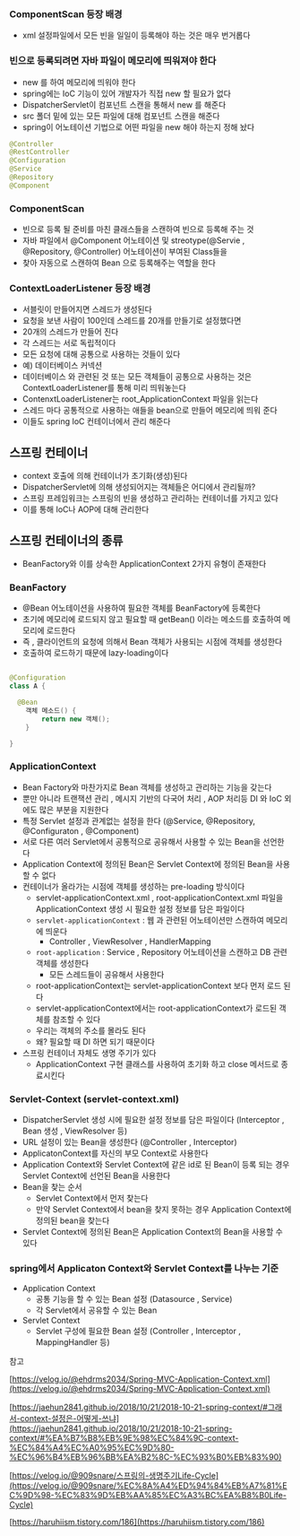 ### **ComponentScan 등장 배경**

- xml 설정파일에서 모든 빈을 일일이 등록해야 하는 것은 매우 번거롭다

### **빈으로 등록되려면 자바 파일이 메모리에 띄워져야 한다**

- new 를 하여 메모리에 띄워야 한다
- spring에는 IoC 기능이 있어 개발자가 직접 new 할 필요가 없다
- DispatcherServlet이 컴포넌트 스캔을 통해서 new 를 해준다
- src 폴더 밑에 있는 모든 파일에 대해 컴포넌트 스캔을 해준다
- spring이 어노테이션 기법으로 어떤 파일을 new 해야 하는지 정해 놨다

```java
@Controller
@RestController
@Configuration
@Service
@Repository
@Component
```

### **ComponentScan**

- 빈으로 등록 될 준비를 마친 클래스들을 스캔하여 빈으로 등록해 주는 것
- 자바 파일에서 @Component 어노테이션 및 streotype(@Servie , @Repository, @Controller) 어노테이션이 부여된 Class들을
- 찾아 자동으로 스캔하여 Bean 으로 등록해주는 역할을 한다

### **ContextLoaderListener 등장 배경**

- 서블릿이 만들어지면 스레드가 생성된다
- 요청을 보낸 사람이 100인데 스레드를 20개를 만들기로 설정했다면
- 20개의 스레드가 만들어 진다
- 각 스레드는 서로 독립적이다
- 모든 요청에 대해 공통으로 사용하는 것들이 있다
- 예) 데이터베이스 커넥션
- 데이터베이스 와 관련된 것 또는 모든 객체들이 공통으로 사용하는 것은 ContextLoaderListener를 통해 미리 띄워놓는다
- ContenxtLoaderListener는 root_ApplicationContext 파일을 읽는다
- 스레드 마다 공통적으로 사용하는 애들을 bean으로 만들어 메모리에 띄워 준다
- 이들도 spring IoC 컨테이너에서 관리 해준다

## **스프링 컨테이너**

- context 호출에 의해 컨테이너가 초기화(생성)된다
- DispatcherServlet에 의해 생성되어지는 객체들은 어디에서 관리될까?
- 스프링 프레임워크는 스프링의 빈을 생성하고 관리하는 컨테이너를 가지고 있다
- 이를 통해 IoC나 AOP에 대해 관리한다

## 스프링 컨테이너의 종류

- BeanFactory와 이를 상속한 ApplicationContext 2가지 유형이 존재한다

### BeanFactory

- @Bean 어노테이션을 사용하여 필요한 객체를 BeanFactory에 등록한다
- 초기에 메모리에 로드되지 않고 필요할 때 getBean() 이라는 메소드를 호출하여 메모리에 로드한다
- 즉 , 클라이언트의 요청에 의해서 Bean 객체가 사용되는 시점에 객체를 생성한다
- 호출하여 로드하기 때문에 lazy-loading이다

```java

@Configuration
class A {

  @Bean
	객체 메소드() {
		return new 객체();
	}

}
```

### ApplicationContext

- Bean Factory와 마찬가지로 Bean 객체를 생성하고 관리하는 기능을 갖는다
- 뿐만 아니라 트랜잭션 관리 , 메시지 기반의 다국어 처리 , AOP 처리등 DI 와 IoC 외에도 많은 부분을 지원한다
- 특정 Servlet 설정과 관계없는 설정을 한다 (@Service, @Repository, @Configuraton , @Component)
- 서로 다른 여러 Servlet에서 공통적으로 공유해서 사용할 수 있는 Bean을 선언한다
- Application Context에 정의된 Bean은 Servlet Context에 정의된 Bean을 사용할 수 없다
- 컨테이너가 올라가는 시점에 객체를 생성하는 pre-loading 방식이다
    - servlet-applicationContext.xml , root-applicationContext.xml 파일을 ApplicationContext 생성 시 필요한 설정 정보를 담은 파일이다
    - `servlet-applicationContext` : 웹 과 관련된 어노테이션만 스캔하여 메모리에 띄운다
        - Controller , ViewResolver , HandlerMapping
    - `root-application` : Service , Repository 어노테이션을 스캔하고 DB 관련 객체를 생성한다
        - 모든 스레드들이 공유해서 사용한다
    - root-applicationContext는 servlet-applicationContext 보다 먼저 로드 된다
    - servlet-applicationContext에서는 root-applicationContext가 로드된 객체를 참조할 수 있다
    - 우리는 객체의 주소를 몰라도 된다
    - 왜? 필요할 때 DI 하면 되기 때문이다
- 스프링 컨테이너 자체도 생명 주기가 있다
    - ApplicationContext 구현 클래스를 사용하여 초기화 하고 close 메서드로 종료시킨다

### Servlet-Context (servlet-context.xml)

- DispatcherServlet 생성 시에 필요한 설정 정보를 담은 파일이다 (Interceptor , Bean 생성 , ViewResolver 등)
- URL 설정이 있는 Bean을 생성한다 (@Controller , Interceptor)
- ApplicatonContext를 자신의 부모 Context로 사용한다
- Application Context와 Servlet Context에 같은 id로 된 Bean이 등록 되는 경우 Servlet Context에 선언된 Bean을 사용한다
- Bean을 찾는 순서
    - Servlet Context에서 먼저 찾는다
    - 만약 Servlet Context에서 bean을 찾지 못하는 경우 Application Context에 정의된 bean을 찾는다
- Servlet Context에 정의된 Bean은 Application Context의 Bean을 사용할 수 있다

### spring에서 Applicaton Context와 Servlet Context를 나누는 기준

- Application Context
    - 공통 기능을 할 수 있는 Bean 설정 (Datasource , Service)
    - 각 Servlet에서 공유할 수 있는 Bean
- Servlet Context
    - Servlet 구성에 필요한 Bean 설정 (Controller , Interceptor , MappingHandler 등)

참고

[https://velog.io/@ehdrms2034/Spring-MVC-Application-Context.xml](https://velog.io/@ehdrms2034/Spring-MVC-Application-Context.xml)

[https://jaehun2841.github.io/2018/10/21/2018-10-21-spring-context/#그래서-context-설정은-어떻게-쓰냐](https://jaehun2841.github.io/2018/10/21/2018-10-21-spring-context/#%EA%B7%B8%EB%9E%98%EC%84%9C-context-%EC%84%A4%EC%A0%95%EC%9D%80-%EC%96%B4%EB%96%BB%EA%B2%8C-%EC%93%B0%EB%83%90)

[https://velog.io/@909snare/스프링의-생명주기Life-Cycle](https://velog.io/@909snare/%EC%8A%A4%ED%94%84%EB%A7%81%EC%9D%98-%EC%83%9D%EB%AA%85%EC%A3%BC%EA%B8%B0Life-Cycle)

[https://haruhiism.tistory.com/186](https://haruhiism.tistory.com/186)